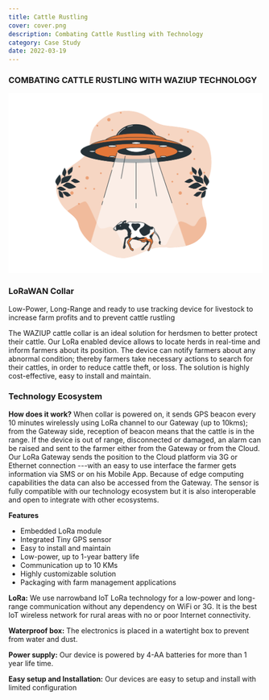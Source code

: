 ```yaml
---
title: Cattle Rustling
cover: cover.png
description: Combating Cattle Rustling with Technology
category: Case Study
date: 2022-03-19
---
```


### COMBATING CATTLE RUSTLING WITH WAZIUP TECHNOLOGY

![image](cover.png)

### LoRaWAN Collar
Low-Power, Long-Range and ready to use tracking device for livestock to increase farm profits and to prevent cattle rustling 

The WAZIUP cattle collar is an ideal solution for herdsmen to better protect their cattle. Our LoRa enabled device allows to locate herds in real-time and inform farmers about its position. The device can notify farmers about any abnormal condition; thereby farmers take necessary actions to search for their cattles, in order to reduce cattle theft, or loss. The solution is highly cost-effective, easy to install and maintain. 
 

### Technology Ecosystem

**How does it work?**
When collar is powered on, it sends GPS beacon every 10 minutes wirelessly using LoRa channel to our Gateway (up to 10kms); from the Gateway side, reception of beacon means that the cattle is in the range. If the device is out of range, disconnected or damaged, an alarm can be raised and sent to the farmer either from the Gateway or from the Cloud. Our LoRa Gateway sends the position to the Cloud platform via 3G or Ethernet connection ---with an easy to use interface the farmer gets information via SMS or on his Mobile App. Because of edge computing capabilities the data can also be accessed from the Gateway. The sensor is fully compatible with our technology ecosystem but it is also interoperable and open to integrate with other ecosystems. 


**Features**
- Embedded LoRa module 
- Integrated Tiny GPS sensor 
- Easy to install and maintain 
- Low-power, up to 1-year battery life 
- Communication up to 10 KMs
- Highly customizable solution 
- Packaging with farm management applications 


**LoRa:** We use narrowband IoT LoRa technology for a low-power and long-range communication without any dependency on WiFi or 3G. It is the best IoT wireless network for rural areas with no or poor Internet connectivity. 

**Waterproof box:** The electronics is placed in a watertight box to prevent from water and dust. 

**Power supply:** Our device is powered by 4-AA batteries for more than 1 year life time. 

**Easy setup and Installation:** Our devices are easy to setup and install with limited configuration  
 
